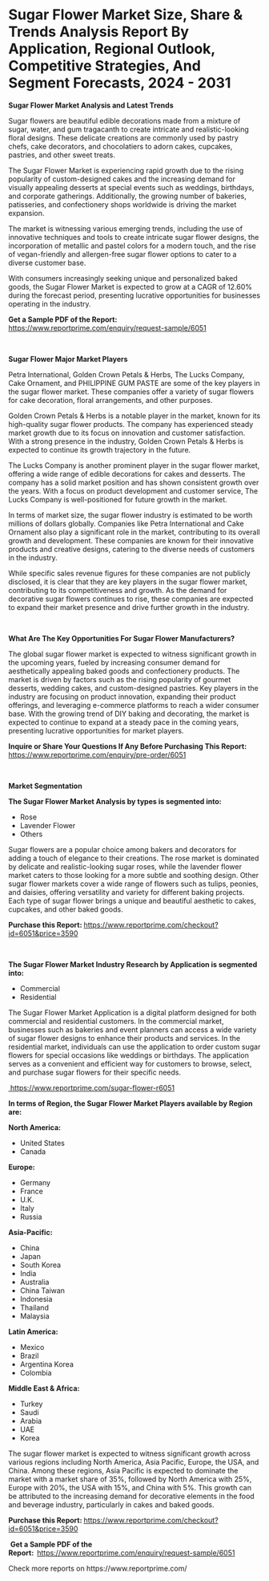 <p><h1>Sugar Flower Market Size, Share & Trends Analysis Report By Application, Regional Outlook, Competitive Strategies, And Segment Forecasts, 2024 - 2031</h1></p><p><strong>Sugar Flower Market Analysis and Latest Trends</strong></p>
<p><p>Sugar flowers are beautiful edible decorations made from a mixture of sugar, water, and gum tragacanth to create intricate and realistic-looking floral designs. These delicate creations are commonly used by pastry chefs, cake decorators, and chocolatiers to adorn cakes, cupcakes, pastries, and other sweet treats.</p><p>The Sugar Flower Market is experiencing rapid growth due to the rising popularity of custom-designed cakes and the increasing demand for visually appealing desserts at special events such as weddings, birthdays, and corporate gatherings. Additionally, the growing number of bakeries, patisseries, and confectionery shops worldwide is driving the market expansion.</p><p>The market is witnessing various emerging trends, including the use of innovative techniques and tools to create intricate sugar flower designs, the incorporation of metallic and pastel colors for a modern touch, and the rise of vegan-friendly and allergen-free sugar flower options to cater to a diverse customer base.</p><p>With consumers increasingly seeking unique and personalized baked goods, the Sugar Flower Market is expected to grow at a CAGR of 12.60% during the forecast period, presenting lucrative opportunities for businesses operating in the industry.</p></p>
<p><strong>Get a Sample PDF of the Report:&nbsp;</strong> <a href="https://www.reportprime.com/enquiry/request-sample/6051">https://www.reportprime.com/enquiry/request-sample/6051</a></p>
<p>&nbsp;</p>
<p><strong>Sugar Flower Major Market Players</strong></p>
<p><p>Petra International, Golden Crown Petals & Herbs, The Lucks Company, Cake Ornament, and PHILIPPINE GUM PASTE are some of the key players in the sugar flower market. These companies offer a variety of sugar flowers for cake decoration, floral arrangements, and other purposes.</p><p>Golden Crown Petals & Herbs is a notable player in the market, known for its high-quality sugar flower products. The company has experienced steady market growth due to its focus on innovation and customer satisfaction. With a strong presence in the industry, Golden Crown Petals & Herbs is expected to continue its growth trajectory in the future.</p><p>The Lucks Company is another prominent player in the sugar flower market, offering a wide range of edible decorations for cakes and desserts. The company has a solid market position and has shown consistent growth over the years. With a focus on product development and customer service, The Lucks Company is well-positioned for future growth in the market.</p><p>In terms of market size, the sugar flower industry is estimated to be worth millions of dollars globally. Companies like Petra International and Cake Ornament also play a significant role in the market, contributing to its overall growth and development. These companies are known for their innovative products and creative designs, catering to the diverse needs of customers in the industry.</p><p>While specific sales revenue figures for these companies are not publicly disclosed, it is clear that they are key players in the sugar flower market, contributing to its competitiveness and growth. As the demand for decorative sugar flowers continues to rise, these companies are expected to expand their market presence and drive further growth in the industry.</p></p>
<p>&nbsp;</p>
<p><strong>What Are The Key Opportunities For Sugar Flower Manufacturers?</strong></p>
<p><p>The global sugar flower market is expected to witness significant growth in the upcoming years, fueled by increasing consumer demand for aesthetically appealing baked goods and confectionery products. The market is driven by factors such as the rising popularity of gourmet desserts, wedding cakes, and custom-designed pastries. Key players in the industry are focusing on product innovation, expanding their product offerings, and leveraging e-commerce platforms to reach a wider consumer base. With the growing trend of DIY baking and decorating, the market is expected to continue to expand at a steady pace in the coming years, presenting lucrative opportunities for market players.</p></p>
<p><strong>Inquire or Share Your Questions If Any Before Purchasing This Report:</strong> <a href="https://www.reportprime.com/enquiry/pre-order/6051">https://www.reportprime.com/enquiry/pre-order/6051</a></p>
<p>&nbsp;</p>
<p><strong>Market Segmentation</strong></p>
<p><strong>The Sugar Flower Market Analysis by types is segmented into:</strong></p>
<p><ul><li>Rose</li><li>Lavender Flower</li><li>Others</li></ul></p>
<p><p>Sugar flowers are a popular choice among bakers and decorators for adding a touch of elegance to their creations. The rose market is dominated by delicate and realistic-looking sugar roses, while the lavender flower market caters to those looking for a more subtle and soothing design. Other sugar flower markets cover a wide range of flowers such as tulips, peonies, and daisies, offering versatility and variety for different baking projects. Each type of sugar flower brings a unique and beautiful aesthetic to cakes, cupcakes, and other baked goods.</p></p>
<p><strong>Purchase this Report:&nbsp;</strong><a href="https://www.reportprime.com/checkout?id=6051&price=3590">https://www.reportprime.com/checkout?id=6051&price=3590</a></p>
<p>&nbsp;</p>
<p><strong>The Sugar Flower Market Industry Research by Application is segmented into:</strong></p>
<p><ul><li>Commercial</li><li>Residential</li></ul></p>
<p><p>The Sugar Flower Market Application is a digital platform designed for both commercial and residential customers. In the commercial market, businesses such as bakeries and event planners can access a wide variety of sugar flower designs to enhance their products and services. In the residential market, individuals can use the application to order custom sugar flowers for special occasions like weddings or birthdays. The application serves as a convenient and efficient way for customers to browse, select, and purchase sugar flowers for their specific needs.</p></p>
<p><a href="https://www.reportprime.com/sugar-flower-r6051">&nbsp;https://www.reportprime.com/sugar-flower-r6051</a></p>
<p><strong>In terms of Region, the Sugar Flower Market Players available by Region are:</strong></p>
<p>
    <p> <strong> North America: </strong>
        <ul>
            <li>United States</li>
            <li>Canada</li>
        </ul>
        </p> 
    <p> <strong> Europe: </strong>
        <ul>
            <li>Germany</li>
            <li>France</li>
            <li>U.K.</li>
            <li>Italy</li>
            <li>Russia</li>
        </ul>
        </p> 
    <p> <strong> Asia-Pacific: </strong>
        <ul>
            <li>China</li>
            <li>Japan</li>
            <li>South Korea</li>
            <li>India</li>
            <li>Australia</li>
            <li>China Taiwan</li>
            <li>Indonesia</li>
            <li>Thailand</li>
            <li>Malaysia</li>
        </ul>
        </p> 
    <p> <strong> Latin America: </strong>
        <ul>
            <li>Mexico</li>
            <li>Brazil</li>
            <li>Argentina Korea</li>
            <li>Colombia</li>
        </ul>
        </p> 
    <p> <strong> Middle East & Africa: </strong>
        <ul>
            <li>Turkey</li>
            <li>Saudi</li>
            <li>Arabia</li>
            <li>UAE</li>
            <li>Korea</li>
        </ul>
    </p>
    </p>
<p><p>The sugar flower market is expected to witness significant growth across various regions including North America, Asia Pacific, Europe, the USA, and China. Among these regions, Asia Pacific is expected to dominate the market with a market share of 35%, followed by North America with 25%, Europe with 20%, the USA with 15%, and China with 5%. This growth can be attributed to the increasing demand for decorative elements in the food and beverage industry, particularly in cakes and baked goods.</p></p>
<p><strong>Purchase this Report: </strong><a href="https://www.reportprime.com/checkout?id=6051&price=3590">https://www.reportprime.com/checkout?id=6051&price=3590</a></p>
<p>&nbsp;<strong>Get a Sample PDF of the Report:&nbsp;&nbsp;</strong><a href="https://www.reportprime.com/enquiry/request-sample/6051">https://www.reportprime.com/enquiry/request-sample/6051</a></p>
<p><strong></strong></p>
<p>Check more reports on https://www.reportprime.com/</p>